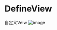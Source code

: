 # DefineView
自定义Veiw
![image](https://github.com/xiaocaifly/DefineView/blob/master/app/pic/CustomeViewGroup1.gif)
